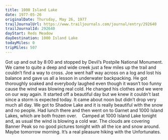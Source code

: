 ```yaml
---
title: 1000 Island Lake
date: 1977-05-26
originalDate: Thursday, May 26, 1977
trailJournalUrl: https://www.trailjournals.com/journal/entry/292640
trailJournalId: 292640
dayStart: Reds Meadow
dayDestination: 1000 Island Lake
todayMiles: 0
tripMiles: 507
---
```

Got up and out by 8:00 and stopped by Devil’s Postpile National Monument. We came to quite a deep and wide creek just a few miles up the trail and couldn’t find a way to cross. Joe went half way across on a log and lost his balance and gave us all a lesson in underwater backpacking. He got thoroughly soaked and everybody laughed even though it wasn’t too funny cause the wind was blowing real cold. He changed his clothes and we were on our way again. It started off a beautiful day but we knew it couldn’t last since a storm is expected today. It came about noon but didn’t drop very much all day. We got to Shadow Lake and it is really beautiful with the snow and no people. Had lunch there and then went on to Garnet and 1000 Island Lakes, which are both frozen over.    Camped at 1000 Island Lake tonight and, as usual the wind is blowing a cold war. The clouds are covering Banner Peak so no good pictures tonight with all the ice and snow around. Maybe tomorrow morning. It’s a real pleasure hiking with the Unfortunates.
